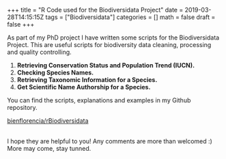+++
title = "R Code used for the Biodiversidata Project"
date = 2019-03-28T14:15:15Z
tags = ["Biodiversidata"]
categories = []
math = false
draft = false
+++

As part of my PhD project I have written some scripts for the Biodiversidata Project.
This are useful scripts for biodiversity data cleaning, processing and quality controlling.  

1. **Retrieving Conservation Status and Population Trend (IUCN).**
2. **Checking Species Names.**
3. **Retrieving Taxonomic Information for a Species.**
4. **Get Scientific Name Authorship for a Species.**  

You can find the scripts, explanations and examples in my Github repository.  

<a class="embedly-card" data-card-controls="0" href="https://github.com/bienflorencia/rBiodiversidata">bienflorencia/rBiodiversidata</a>
<script async src="//cdn.embedly.com/widgets/platform.js" charset="UTF-8"></script>

<br>
I hope they are helpful to you! Any comments are more than welcomed :)
More may come, stay tunned.
